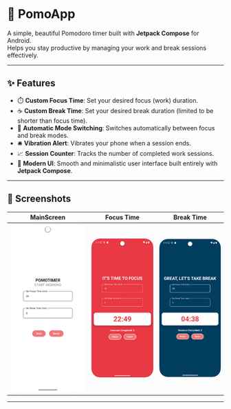 # 📱 PomoApp

A simple, beautiful Pomodoro timer built with **Jetpack Compose** for Android.  
Helps you stay productive by managing your work and break sessions effectively.

---

## ✨ Features

- ⏱️ **Custom Focus Time**: Set your desired focus (work) duration.
- ☕ **Custom Break Time**: Set your desired break duration (limited to be shorter than focus time).
- 🔁 **Automatic Mode Switching**: Switches automatically between focus and break modes.
- 🛎️ **Vibration Alert**: Vibrates your phone when a session ends.
- 📈 **Session Counter**: Tracks the number of completed work sessions.
- 🎨 **Modern UI**: Smooth and minimalistic user interface built entirely with **Jetpack Compose**.

---

## 📸 Screenshots

MainScreen | Focus Time | Break Time |
--- | --- | --- 
![](app/assets/MainScreen.png) | ![](app/assets/FocusScreen.png) | ![](app/assets/BreakScreen.png) 


---

